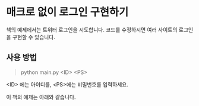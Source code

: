 # 매크로 없이 로그인 구현하기


책의 예제에서는 트위터 로그인을 시도합니다. 코드를 수정하시면 여러 사이트의 로그인을 구현할 수 있습니다.

## 사용 방법
> python main.py <ID\> <PS\>


 <ID\> 에는 아이디를, <PS\>에는 비밀번호를 입력하세요.
 
 이 책의 예제는 아래와 같습니다.
